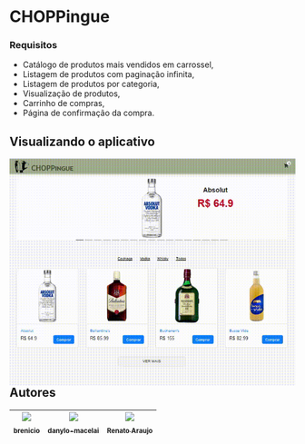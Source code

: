 # CHOPPingue

### Requisitos

* Catálogo de produtos mais vendidos em carrossel,
* Listagem de produtos com paginação infinita,
* Listagem de produtos por categoria,
* Visualização de produtos,
* Carrinho de compras,
* Página de confirmação da compra.

## Visualizando o aplicativo

 <img src="demo.gif"
     alt="Demo CHOPPingue"
     style="float: left; margin-right: 10px;" /> 

## Autores

<!-- ALL-CONTRIBUTORS-LIST:START - Do not remove or modify this section -->
<!-- prettier-ignore -->
| [<img src="https://avatars0.githubusercontent.com/u/6737144?s=460&v=4" width="100px;"/><br /><sub><b>brenicio</b></sub>](https://github.com/brenicio)<br /> | [<img src="https://avatars2.githubusercontent.com/u/8239569?s=460&v=4" width="100px;"/><br /><sub><b>danylo-macelai</b></sub>](https://github.com/danylo-macelai)<br />  |  [<img src="https://avatars3.githubusercontent.com/u/1007389?s=400&v=4" width="100px;"/><br /><sub><b>Renato Araujo</b></sub>](https://github.com/orenatoaraujo)<br /> |
| :-------------------------------------------------------------------------------------------------------------------------------------------------------------------: | :----------------------------------------------------------------------------------------------------------------------------------------------------------------------: | :---------------------------------------------------------------------------------------------------------------------------------------------------------: |
<!-- ALL-CONTRIBUTORS-LIST:END -->
